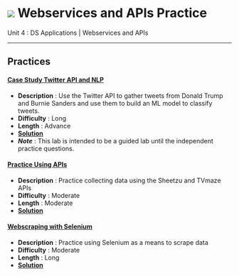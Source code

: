 # ![](https://ga-dash.s3.amazonaws.com/production/assets/logo-9f88ae6c9c3871690e33280fcf557f33.png) Webservices and APIs Practice

Unit 4 : DS Applications | Webservices and APIs

---

## Practices


#### [Case Study Twitter API and NLP](./twitter_api_nlp-lab.ipynb)
  - **Description** : Use the Twitter API to gather tweets from Donald Trump and Burnie Sanders and use them to build an ML model to classify tweets.
  - **Difficulty** : Long
  - **Length** : Advance
  - **[Solution](./solution-code/twitter_api_nlp-lab-solutions.ipynb)**
  - _**Note**_ : This lab is intended to be a guided lab until the independent practice questions.
  
#### [Practice Using APIs](./apis_practice-lab.ipynb)
  - **Description** : Practice collecting data using the Sheetzu and TVmaze APIs
  - **Difficulty** : Moderate
  - **Length** : Moderate
  - **[Solution](./solution-code/apis_practice-lab-solutions.ipynb)**

#### [Webscraping with Selenium](./webscraping_selenium-lab.ipynb)
  - **Description** : Practice using Selenium as a means to scrape data
  - **Difficulty** : Moderate
  - **Length** : Long
  - **[Solution](./solution-code/ebscraping_selenium-lab-solutions.ipynb)**
